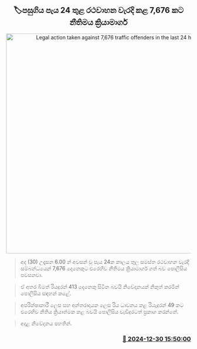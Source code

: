 <p align='center'><b><h2 align='center' title='Legal action taken against 7,676 traffic offenders in the last 24 hours'>🏷පසුගිය පැය 24 තුළ රථවාහන වැරදි කළ 7,676 කට නීතිමය ක්‍රියාමාර්ග</h2></b></p>
<p align='center'><img src='https://helakuru.sgp1.cdn.digitaloceanspaces.com/esana/images/lib/traffic[1].jpg' width='600' alt='Legal action taken against 7,676 traffic offenders in the last 24 hours'></p>

> අද (30) උදෑසන 6.00 න් අවසන් වූ පැය 24ක කාලය තුල සමස්ත රථවාහන වැරදි සම්බන්ධයෙන් 7,676 දෙනෙකුට එරෙහිව නීතිමය ක්‍රියාමාර්ග ගත් බව පොලීසිය පවසනවා.

> ඒ අතර බීමත් රියදුරන් 413 දෙනෙකු සිටින බවයි නිවේදනයක් නිකුත් කරමින් පොලීසිය සඳහන් කළේ.

> අපරික්ෂාකාරී ලෙස සහ අන්තරාදායක ලෙස රිය ධාවනය කළ රියැදුරන් 49 කට එරෙහිව නීතිය ක්‍රියාත්මක කළ බවයි පොලීසිය වැඩිදුරටත් ප්‍රකාශ කරන්නේ.

> අදාළ නිවේදනය පහතින්. 



<h3 align='right'><a href='https://www.helakuru.lk/esana/p/106195/'>📅 2024-12-30 15:50:00</a></h3>
